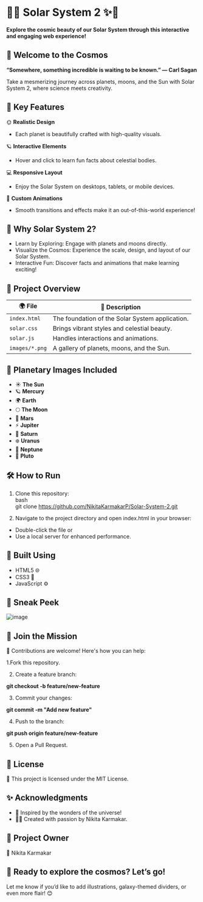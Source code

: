 # 🌌✨ **Solar System 2** ✨🌌  
**Explore the cosmic beauty of our Solar System through this interactive and engaging web experience!**  

## 🌠 **Welcome to the Cosmos**  
 **“Somewhere, something incredible is waiting to be known.” — Carl Sagan**

Take a mesmerizing journey across planets, moons, and the Sun with Solar System 2, where science meets creativity.

## 🚀 **Key Features**  

🌞 **Realistic Design**  
- Each planet is beautifully crafted with high-quality visuals.  

🪐 **Interactive Elements**  
- Hover and click to learn fun facts about celestial bodies.  

💻 **Responsive Layout**  
- Enjoy the Solar System on desktops, tablets, or mobile devices.  

🎨 **Custom Animations**  
- Smooth transitions and effects make it an out-of-this-world experience!  

## 🌌 Why Solar System 2?
- Learn by Exploring: Engage with planets and moons directly.
- Visualize the Cosmos: Experience the scale, design, and layout of our Solar System.
- Interactive Fun: Discover facts and animations that make learning exciting!

## 📂 **Project Overview**  

| 🌍 **File**      | 📜 **Description**                                |  
|------------------|--------------------------------------------------|  
| `index.html`     | The foundation of the Solar System application.  |  
| `solar.css`      | Brings vibrant styles and celestial beauty.      |  
| `solar.js`       | Handles interactions and animations.             |  
| `images/*.png`   | A gallery of planets, moons, and the Sun.        |  

## 🌌 **Planetary Images Included**  

- ☀️ **The Sun**  
- 🪐 **Mercury**  
- 🌍 **Earth**  
- 🌕 **The Moon**  
- 🔴 **Mars**  
- ⚡ **Jupiter**  
- 💍 **Saturn**  
- ❄️ **Uranus**  
- 🌊 **Neptune**  
- 🧊 **Pluto**  

## 🛠️ **How to Run**  

1. Clone this repository:  
   bash  
   git clone https://github.com/NikitaKarmakarP/Solar-System-2.git
   
3. Navigate to the project directory and open index.html in your browser:
- Double-click the file or
- Use a local server for enhanced performance.

## 🎨 Built Using
- HTML5 🌐
- CSS3 🎨
- JavaScript ⚙️

## 🌠 Sneak Peek

![image](https://github.com/user-attachments/assets/c74cc81d-ab80-486c-ab70-98d52e1ddfbd)

## 🤝 Join the Mission
🌟 Contributions are welcome! Here's how you can help:

1.Fork this repository.

2. Create a feature branch:

**git checkout -b feature/new-feature**

3. Commit your changes:

**git commit -m "Add new feature"** 

4. Push to the branch:

**git push origin feature/new-feature**

5. Open a Pull Request.

## 📜 License
📝 This project is licensed under the MIT License.

## ✨ Acknowledgments
- 🌟 Inspired by the wonders of the universe!
- 👩‍💻 Created with passion by Nikita Karmakar.

## 👑 Project Owner
💼 Nikita Karmakar

## 🚀 Ready to explore the cosmos? Let’s go!
Let me know if you’d like to add illustrations, galaxy-themed dividers, or even more flair! 😊
